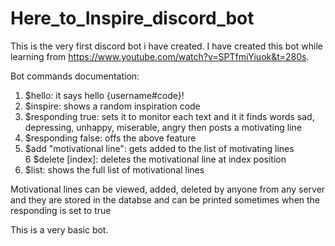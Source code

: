 # Here_to_Inspire_discord_bot
This is the very first discord bot i have created. I have created this bot while learning from https://www.youtube.com/watch?v=SPTfmiYiuok&t=280s.

Bot commands documentation:  
1. $hello: it says hello {username#code}!  
2. $inspire: shows a random inspiration code  
3. $responding true: sets it to monitor each text and it it finds words sad, depressing, unhappy, miserable, angry then posts a motivating line  
4. $responding false: offs the above feature  
5. $add "motivational line": gets added to the list of motivating lines  
6  $delete [index]: deletes the motivational line at index position  
7. $list: shows the full list of motivational lines  

Motivational lines can be viewed, added, deleted by anyone from any server and they are stored in the databse and can be printed sometimes when the responding is set to true  

This is a very basic bot.  
